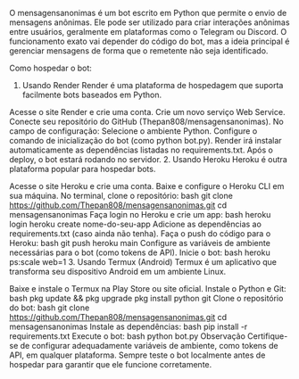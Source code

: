 O mensagensanonimas é um bot escrito em Python que permite o envio de mensagens anônimas. Ele pode ser utilizado para criar interações anônimas entre usuários, geralmente em plataformas como o Telegram ou Discord. O funcionamento exato vai depender do código do bot, mas a ideia principal é gerenciar mensagens de forma que o remetente não seja identificado.

Como hospedar o bot:
1. Usando Render
Render é uma plataforma de hospedagem que suporta facilmente bots baseados em Python.

Acesse o site Render e crie uma conta.
Crie um novo serviço Web Service.
Conecte seu repositório do GitHub (Thepan808/mensagensanonimas).
No campo de configuração:
Selecione o ambiente Python.
Configure o comando de inicialização do bot (como python bot.py).
Render irá instalar automaticamente as dependências listadas no requirements.txt.
Após o deploy, o bot estará rodando no servidor.
2. Usando Heroku
Heroku é outra plataforma popular para hospedar bots.

Acesse o site Heroku e crie uma conta.
Baixe e configure o Heroku CLI em sua máquina.
No terminal, clone o repositório:
bash
git clone https://github.com/Thepan808/mensagensanonimas.git
cd mensagensanonimas
Faça login no Heroku e crie um app:
bash
heroku login
heroku create nome-do-seu-app
Adicione as dependências ao requirements.txt (caso ainda não tenha).
Faça o push do código para o Heroku:
bash
git push heroku main
Configure as variáveis de ambiente necessárias para o bot (como tokens de API).
Inicie o bot:
bash
heroku ps:scale web=1
3. Usando Termux (Android)
Termux é um aplicativo que transforma seu dispositivo Android em um ambiente Linux.

Baixe e instale o Termux na Play Store ou site oficial.
Instale o Python e Git:
bash
pkg update && pkg upgrade
pkg install python git
Clone o repositório do bot:
bash
git clone https://github.com/Thepan808/mensagensanonimas.git
cd mensagensanonimas
Instale as dependências:
bash
pip install -r requirements.txt
Execute o bot:
bash
python bot.py
Observação
Certifique-se de configurar adequadamente variáveis de ambiente, como tokens de API, em qualquer plataforma.
Sempre teste o bot localmente antes de hospedar para garantir que ele funcione corretamente.
